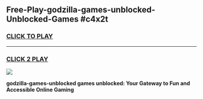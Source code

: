 
## Free-Play-godzilla-games-unblocked-Unblocked-Games #c4x2t
<h3>
<a href="https://news.freeplayer.one?title=godzilla-games-unblocked&ref=8M">CLICK TO PLAY</a></h3>
<hr>

<h3>
<a href="https://news.freeplayer.one?title=godzilla-games-unblocked&ref=8M">CLICK 2 PLAY</a>
  
</h3>

<a href="https://news.freeplayer.one?title=godzilla-games-unblocked&ref=8M"><img src="https://clearcache.store/games.png"></a>


**godzilla-games-unblocked games unblocked: Your Gateway to Fun and Accessible Online Gaming**
